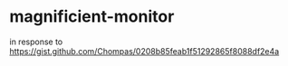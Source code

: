 # magnificient-monitor

in response to https://gist.github.com/Chompas/0208b85feab1f51292865f8088df2e4a
